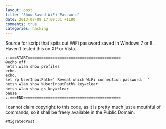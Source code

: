 ```yaml
---
layout: post
title: "Show Saved WiFi Password"
date: 2013-08-09 17:09:31 +1100
comments: true
categories: hacking
---
```

Source for script that spits out WiFi password saved in Windows 7 or 8. Haven’t tested this on XP or Vista.

    ::===START=========================================
    @echo off
    netsh wlan show profiles
    echo.
    echo.
    set /p UserInputPath=" Reveal which WiFi connection password:  "
    netsh wlan show %UserInputPath% key=clear
    netsh wlan show gs key=clear
    pause
    ::===END===========================================
    
I cannot claim copyright to this code, as it is pretty much just a mouthful of commands, so it shall be freely available in the Public Domain.

`#MigratedPost`